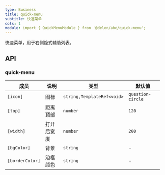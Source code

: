 ```yaml
---
type: Business
title: quick-menu
subtitle: 快速菜单
cols: 1
module: import { QuickMenuModule } from '@delon/abc/quick-menu';
---
```


快速菜单，用于右侧隐式辅助列表。

## API

### quick-menu

| 成员 | 说明 | 类型 | 默认值 |
|----|----|----|-----|
| `[icon]` | 图标 | `string,TemplateRef<void>` | `question-circle` |
| `[top]` | 距离顶部 | `number` | `120` |
| `[width]` | 打开后宽度 | `number` | `200` |
| `[bgColor]` | 背景 | `string` | - |
| `[borderColor]` | 边框颜色 | `string` | - |
